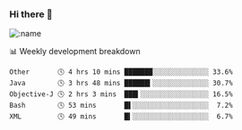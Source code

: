 ### Hi there 👋

<!--
**lv2020/lv2020** is a ✨ _special_ ✨ repository because its `README.md` (this file) appears on your GitHub profile.

Here are some ideas to get you started:

- 🔭 I’m currently working on ...
- 🌱 I’m currently learning ...
- 👯 I’m looking to collaborate on ...
- 🤔 I’m looking for help with ...
- 💬 Ask me about ...
- 📫 How to reach me: ...
- 😄 Pronouns: ...
- ⚡ Fun fact: ...
-->
![:name](https://count.getloli.com/get/@:lv2020)
 <!-- waka-box start -->
📊 Weekly development breakdown
```text
Other       🕓 4 hrs 10 mins ███████░░░░░░░░░░░░░░ 33.6%
Java        🕓 3 hrs 48 mins ██████▍░░░░░░░░░░░░░░ 30.7%
Objective-J 🕓 2 hrs 3 mins  ███▍░░░░░░░░░░░░░░░░░ 16.5%
Bash        🕓 53 mins       █▌░░░░░░░░░░░░░░░░░░░  7.2%
XML         🕓 49 mins       █▍░░░░░░░░░░░░░░░░░░░  6.7%
```
<!-- Powered by https://github.com/YouEclipse/waka-box-go . -->
<!-- waka-box end -->
